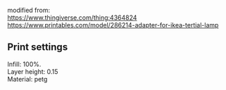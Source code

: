 modified from: <br>
https://www.thingiverse.com/thing:4364824<br>
https://www.printables.com/model/286214-adapter-for-ikea-tertial-lamp

## Print settings
Infill: 100%. <br>
Layer height: 0.15 <br>
Material: petg
